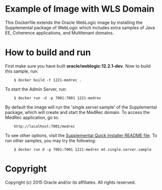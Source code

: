 Example of Image with WLS Domain
================================
This Dockerfile extends the Oracle WebLogic image by installing the Supplemental package of WebLogic which includes extra samples of Java EE, Coherence applications, and Multitenant domains.

# How to build and run
First make sure you have built **oracle/weblogic:12.2.1-dev**. Now to build this sample, run:

        $ docker build -t 1221-medrec .

To start the Admin Server, run:

        $ docker run -d -p 7001:7001 1221-medrec

By default the image will run the 'single.server.sample' of the Supplemental package, which will create and start the MedRec domain. To access the MedRec application, go to:

        http://localhost:7001/medrec

To see other options, visit the [Supplemental Quick Installer README file](http://download.oracle.com/otn/nt/middleware/12c/1221/wls_1221_SupplementalQuickInstaller_README.txt). To run other samples, you may try the following:

        $ docker run d -p 7001:7001 1221-medrec mt.single.server.sample

# Copyright
Copyright (c) 2015 Oracle and/or its affiliates. All rights reserved.
